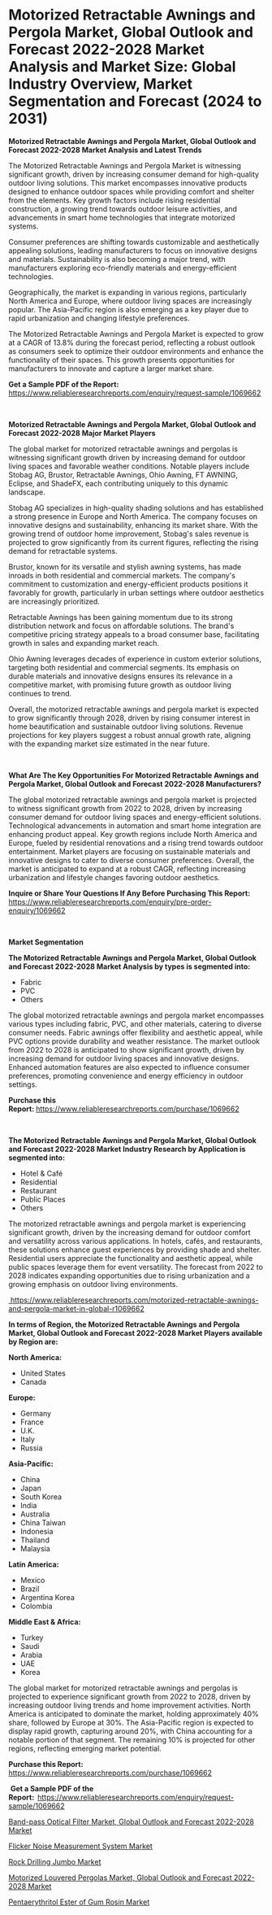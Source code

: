 <p><h1>Motorized Retractable Awnings and Pergola Market, Global Outlook and Forecast 2022-2028 Market Analysis and Market Size: Global Industry Overview, Market Segmentation and Forecast (2024 to 2031)</h1></p><p><strong>Motorized Retractable Awnings and Pergola Market, Global Outlook and Forecast 2022-2028 Market Analysis and Latest Trends</strong></p>
<p><p>The Motorized Retractable Awnings and Pergola Market is witnessing significant growth, driven by increasing consumer demand for high-quality outdoor living solutions. This market encompasses innovative products designed to enhance outdoor spaces while providing comfort and shelter from the elements. Key growth factors include rising residential construction, a growing trend towards outdoor leisure activities, and advancements in smart home technologies that integrate motorized systems.</p><p>Consumer preferences are shifting towards customizable and aesthetically appealing solutions, leading manufacturers to focus on innovative designs and materials. Sustainability is also becoming a major trend, with manufacturers exploring eco-friendly materials and energy-efficient technologies.</p><p>Geographically, the market is expanding in various regions, particularly North America and Europe, where outdoor living spaces are increasingly popular. The Asia-Pacific region is also emerging as a key player due to rapid urbanization and changing lifestyle preferences.</p><p>The Motorized Retractable Awnings and Pergola Market is expected to grow at a CAGR of 13.8% during the forecast period, reflecting a robust outlook as consumers seek to optimize their outdoor environments and enhance the functionality of their spaces. This growth presents opportunities for manufacturers to innovate and capture a larger market share.</p></p>
<p><strong>Get a Sample PDF of the Report:&nbsp;</strong> <a href="https://www.reliableresearchreports.com/enquiry/request-sample/1069662">https://www.reliableresearchreports.com/enquiry/request-sample/1069662</a></p>
<p>&nbsp;</p>
<p><strong>Motorized Retractable Awnings and Pergola Market, Global Outlook and Forecast 2022-2028 Major Market Players</strong></p>
<p><p>The global market for motorized retractable awnings and pergolas is witnessing significant growth driven by increasing demand for outdoor living spaces and favorable weather conditions. Notable players include Stobag AG, Brustor, Retractable Awnings, Ohio Awning, FT AWNING, Eclipse, and ShadeFX, each contributing uniquely to this dynamic landscape.</p><p>Stobag AG specializes in high-quality shading solutions and has established a strong presence in Europe and North America. The company focuses on innovative designs and sustainability, enhancing its market share. With the growing trend of outdoor home improvement, Stobag's sales revenue is projected to grow significantly from its current figures, reflecting the rising demand for retractable systems.</p><p>Brustor, known for its versatile and stylish awning systems, has made inroads in both residential and commercial markets. The company's commitment to customization and energy-efficient products positions it favorably for growth, particularly in urban settings where outdoor aesthetics are increasingly prioritized.</p><p>Retractable Awnings has been gaining momentum due to its strong distribution network and focus on affordable solutions. The brand's competitive pricing strategy appeals to a broad consumer base, facilitating growth in sales and expanding market reach.</p><p>Ohio Awning leverages decades of experience in custom exterior solutions, targeting both residential and commercial segments. Its emphasis on durable materials and innovative designs ensures its relevance in a competitive market, with promising future growth as outdoor living continues to trend.</p><p>Overall, the motorized retractable awnings and pergola market is expected to grow significantly through 2028, driven by rising consumer interest in home beautification and sustainable outdoor living solutions. Revenue projections for key players suggest a robust annual growth rate, aligning with the expanding market size estimated in the near future.</p></p>
<p>&nbsp;</p>
<p><strong>What Are The Key Opportunities For Motorized Retractable Awnings and Pergola Market, Global Outlook and Forecast 2022-2028 Manufacturers?</strong></p>
<p><p>The global motorized retractable awnings and pergola market is projected to witness significant growth from 2022 to 2028, driven by increasing consumer demand for outdoor living spaces and energy-efficient solutions. Technological advancements in automation and smart home integration are enhancing product appeal. Key growth regions include North America and Europe, fueled by residential renovations and a rising trend towards outdoor entertainment. Market players are focusing on sustainable materials and innovative designs to cater to diverse consumer preferences. Overall, the market is anticipated to expand at a robust CAGR, reflecting increasing urbanization and lifestyle changes favoring outdoor aesthetics.</p></p>
<p><strong>Inquire or Share Your Questions If Any Before Purchasing This Report:</strong> <a href="https://www.reliableresearchreports.com/enquiry/pre-order-enquiry/1069662">https://www.reliableresearchreports.com/enquiry/pre-order-enquiry/1069662</a></p>
<p>&nbsp;</p>
<p><strong>Market Segmentation</strong></p>
<p><strong>The Motorized Retractable Awnings and Pergola Market, Global Outlook and Forecast 2022-2028 Market Analysis by types is segmented into:</strong></p>
<p><ul><li>Fabric</li><li>PVC</li><li>Others</li></ul></p>
<p><p>The global motorized retractable awnings and pergola market encompasses various types including fabric, PVC, and other materials, catering to diverse consumer needs. Fabric awnings offer flexibility and aesthetic appeal, while PVC options provide durability and weather resistance. The market outlook from 2022 to 2028 is anticipated to show significant growth, driven by increasing demand for outdoor living spaces and innovative designs. Enhanced automation features are also expected to influence consumer preferences, promoting convenience and energy efficiency in outdoor settings.</p></p>
<p><strong>Purchase this Report:&nbsp;</strong><a href="https://www.reliableresearchreports.com/purchase/1069662">https://www.reliableresearchreports.com/purchase/1069662</a></p>
<p>&nbsp;</p>
<p><strong>The Motorized Retractable Awnings and Pergola Market, Global Outlook and Forecast 2022-2028 Market Industry Research by Application is segmented into:</strong></p>
<p><ul><li>Hotel & Café</li><li>Residential</li><li>Restaurant</li><li>Public Places</li><li>Others</li></ul></p>
<p><p>The motorized retractable awnings and pergola market is experiencing significant growth, driven by the increasing demand for outdoor comfort and versatility across various applications. In hotels, cafés, and restaurants, these solutions enhance guest experiences by providing shade and shelter. Residential users appreciate the functionality and aesthetic appeal, while public spaces leverage them for event versatility. The forecast from 2022 to 2028 indicates expanding opportunities due to rising urbanization and a growing emphasis on outdoor living environments.</p></p>
<p><a href="https://www.reliableresearchreports.com/motorized-retractable-awnings-and-pergola-market-in-global-r1069662">&nbsp;https://www.reliableresearchreports.com/motorized-retractable-awnings-and-pergola-market-in-global-r1069662</a></p>
<p><strong>In terms of Region, the Motorized Retractable Awnings and Pergola Market, Global Outlook and Forecast 2022-2028 Market Players available by Region are:</strong></p>
<p>
    <p> <strong> North America: </strong>
        <ul>
            <li>United States</li>
            <li>Canada</li>
        </ul>
        </p> 
    <p> <strong> Europe: </strong>
        <ul>
            <li>Germany</li>
            <li>France</li>
            <li>U.K.</li>
            <li>Italy</li>
            <li>Russia</li>
        </ul>
        </p> 
    <p> <strong> Asia-Pacific: </strong>
        <ul>
            <li>China</li>
            <li>Japan</li>
            <li>South Korea</li>
            <li>India</li>
            <li>Australia</li>
            <li>China Taiwan</li>
            <li>Indonesia</li>
            <li>Thailand</li>
            <li>Malaysia</li>
        </ul>
        </p> 
    <p> <strong> Latin America: </strong>
        <ul>
            <li>Mexico</li>
            <li>Brazil</li>
            <li>Argentina Korea</li>
            <li>Colombia</li>
        </ul>
        </p> 
    <p> <strong> Middle East & Africa: </strong>
        <ul>
            <li>Turkey</li>
            <li>Saudi</li>
            <li>Arabia</li>
            <li>UAE</li>
            <li>Korea</li>
        </ul>
    </p>
    </p>
<p><p>The global market for motorized retractable awnings and pergolas is projected to experience significant growth from 2022 to 2028, driven by increasing outdoor living trends and home improvement activities. North America is anticipated to dominate the market, holding approximately 40% share, followed by Europe at 30%. The Asia-Pacific region is expected to display rapid growth, capturing around 20%, with China accounting for a notable portion of that segment. The remaining 10% is projected for other regions, reflecting emerging market potential.</p></p>
<p><strong>Purchase this Report: </strong><a href="https://www.reliableresearchreports.com/purchase/1069662">https://www.reliableresearchreports.com/purchase/1069662</a></p>
<p>&nbsp;<strong>Get a Sample PDF of the Report:&nbsp;&nbsp;</strong><a href="https://www.reliableresearchreports.com/enquiry/request-sample/1069662">https://www.reliableresearchreports.com/enquiry/request-sample/1069662</a></p>
<p><strong></strong></p>
<p><p><a href="https://github.com/gulaimolin/Market-Research-Report-List-6/blob/main/band-pass-optical-filter-market-global-outlook-and-forecast-2022-2028-market.md">Band-pass Optical Filter Market, Global Outlook and Forecast 2022-2028 Market</a></p><p><a href="https://issuu.com/reportprime-2/docs/flicker-noise-measurement-system-ma_4e0f0d7b67cc69">Flicker Noise Measurement System Market</a></p><p><a href="https://issuu.com/reportprime-2/docs/rock-drilling-jumbo-market-size-203_d87c926477ce65">Rock Drilling Jumbo Market</a></p><p><a href="https://github.com/RoccoManning/Market-Research-Report-List-6/blob/main/motorized-louvered-pergolas-market-global-outlook-and-forecast-2022-2028-market.md">Motorized Louvered Pergolas Market, Global Outlook and Forecast 2022-2028 Market</a></p><p><a href="https://www.linkedin.com/pulse/in-depth-analysis-global-pentaerythritol-ester-gum-rosin-usv4c?trackingId=jJmL5kTGSwiJFAvOjz49lQ%3D%3D">Pentaerythritol Ester of Gum Rosin Market</a></p></p>